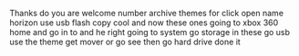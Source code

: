 Thanks do you are welcome number archive themes for click open name horizon use usb flash copy cool and now these ones
going to xbox 360 home and go in to and he right going to system go storage in these go usb use the theme get mover
or go see then go hard drive done it
